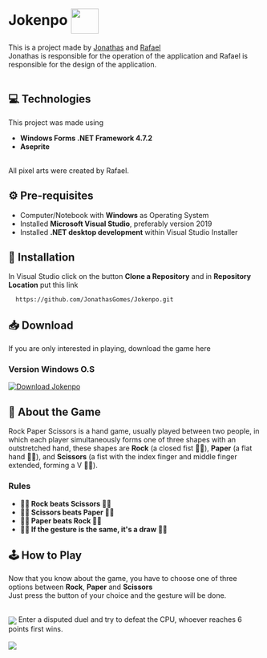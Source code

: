 # Jokenpo <img align="center" src="https://media.discordapp.net/attachments/956982508292046949/961024183867949066/button_scissors_1.png" width="55" height="50" /></h1>

This is a project made by [Jonathas](https://github.com/JonathasGomes) and [Rafael](https://github.com/RafaelFigueiredo1)<br>
Jonathas is responsible for the operation of the application and Rafael is responsible for the design of the application.<br><br>

## 💻 Technologies
This project was made using 
* **Windows Forms .NET Framework 4.7.2**
* **Aseprite** 

<br>All pixel arts were created by Rafael. 
## ⚙️ Pre-requisites
* Computer/Notebook with **Windows** as Operating System<br>
* Installed **Microsoft Visual Studio**, preferably version 2019<br>
* Installed  **.NET desktop development** within Visual Studio Installer

## 📂 Installation
In Visual Studio click on the button **Clone a Repository** and in **Repository Location** put this link
```github
  https://github.com/JonathasGomes/Jokenpo.git
```  
## 📥 Download
If you are only interested in playing, download the game here<br>
### Version Windows O.S
<!-- BEGIN LATEST DOWNLOAD BUTTON -->
[![Download Jokenpo](https://custom-icon-badges.herokuapp.com/badge/-Download-blue?style=for-the-badge&logo=download&logoColor=white "Download Jokenpo")](drive.google.com/u/0/uc?id=1OSxeTx_4QgUpDsi7DXFwCKgVkRqqyP8y&export=download)
<!-- END LATEST DOWNLOAD BUTTON -->
## 📜 About the Game
Rock Paper Scissors is a hand game, usually played between two people, in which each player simultaneously forms one of three shapes with an outstretched hand,
these shapes are **Rock** (a closed fist 👊🏾), **Paper** (a flat hand 🖐🏾), and **Scissors** (a fist with the index finger and middle finger extended, forming a V ✌🏾). 

### Rules<br>
* **👊🏾 Rock beats Scissors ✌🏾** <br>
* **✌🏾 Scissors beats Paper 🖐🏾**<br>
* **🖐🏾 Paper beats Rock 👊🏾**<br>
* **✌🏾 If the gesture is the same, it's a draw ✌🏾**<br>

## 🕹 How to Play
Now that you know about the game, you have to choose one of three options between **Rock**, **Paper** and **Scissors**<br>
Just press the button of your choice and the gesture will be done.


<br>
<img align="center" src="https://media.discordapp.net/attachments/396443279119482912/961345037894037534/Animacao.gif?width=454&height=468"/>
Enter a disputed duel and try to defeat the CPU, whoever reaches 6 points first wins.<br><br>
<img align="center" src="https://media.discordapp.net/attachments/956982508292046949/961701716607270972/unknown.png?width=441&height=468"/>
